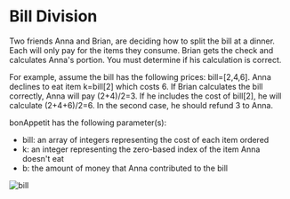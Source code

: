 # Bill Division

Two friends Anna and Brian, are deciding how to split the bill at a dinner. Each will only pay for the items they consume. Brian gets the check and calculates Anna's portion.
You must determine if his calculation is correct.

For example, assume the bill has the following prices: bill=[2,4,6]. Anna declines to eat item k=bill[2] which costs 6. If Brian calculates the bill correctly, Anna will pay
(2+4)/2=3.
If he includes the cost of bill[2], he will calculate (2+4+6)/2=6. In the second case, he should refund 3 to Anna.

bonAppetit has the following parameter(s):

* bill: an array of integers representing the cost of each item ordered
* k: an integer representing the zero-based index of the item Anna doesn't eat
* b: the amount of money that Anna contributed to the bill

![bill](https://image.freepik.com/free-vector/hand-giving-receipt-bill-another-hand-giving-cash-money_1325-588.jpg)
